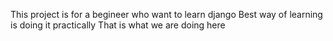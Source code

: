 This project is for a begineer who want to learn django 
Best way of learning is doing it practically 
That is what we are doing here 
